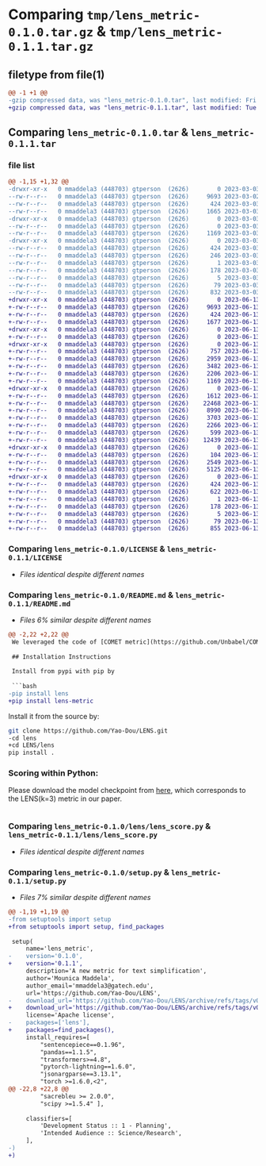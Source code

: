 # Comparing `tmp/lens_metric-0.1.0.tar.gz` & `tmp/lens_metric-0.1.1.tar.gz`

## filetype from file(1)

```diff
@@ -1 +1 @@
-gzip compressed data, was "lens_metric-0.1.0.tar", last modified: Fri Mar  3 02:13:24 2023, max compression
+gzip compressed data, was "lens_metric-0.1.1.tar", last modified: Tue Jun 13 21:26:52 2023, max compression
```

## Comparing `lens_metric-0.1.0.tar` & `lens_metric-0.1.1.tar`

### file list

```diff
@@ -1,15 +1,32 @@
-drwxr-xr-x   0 mmaddela3 (448703) gtperson  (2626)        0 2023-03-03 02:13:24.503478 lens_metric-0.1.0/
--rw-r--r--   0 mmaddela3 (448703) gtperson  (2626)     9693 2023-03-02 20:35:12.000000 lens_metric-0.1.0/LICENSE
--rw-r--r--   0 mmaddela3 (448703) gtperson  (2626)      424 2023-03-03 02:13:24.508478 lens_metric-0.1.0/PKG-INFO
--rw-r--r--   0 mmaddela3 (448703) gtperson  (2626)     1665 2023-03-03 01:50:47.000000 lens_metric-0.1.0/README.md
-drwxr-xr-x   0 mmaddela3 (448703) gtperson  (2626)        0 2023-03-03 02:13:24.402478 lens_metric-0.1.0/lens/
--rw-r--r--   0 mmaddela3 (448703) gtperson  (2626)        0 2023-03-03 01:50:47.000000 lens_metric-0.1.0/lens/__init__.py
--rw-r--r--   0 mmaddela3 (448703) gtperson  (2626)     1169 2023-03-03 01:50:47.000000 lens_metric-0.1.0/lens/lens_score.py
-drwxr-xr-x   0 mmaddela3 (448703) gtperson  (2626)        0 2023-03-03 02:13:24.487478 lens_metric-0.1.0/lens_metric.egg-info/
--rw-r--r--   0 mmaddela3 (448703) gtperson  (2626)      424 2023-03-03 02:13:24.000000 lens_metric-0.1.0/lens_metric.egg-info/PKG-INFO
--rw-r--r--   0 mmaddela3 (448703) gtperson  (2626)      246 2023-03-03 02:13:24.000000 lens_metric-0.1.0/lens_metric.egg-info/SOURCES.txt
--rw-r--r--   0 mmaddela3 (448703) gtperson  (2626)        1 2023-03-03 02:13:24.000000 lens_metric-0.1.0/lens_metric.egg-info/dependency_links.txt
--rw-r--r--   0 mmaddela3 (448703) gtperson  (2626)      178 2023-03-03 02:13:24.000000 lens_metric-0.1.0/lens_metric.egg-info/requires.txt
--rw-r--r--   0 mmaddela3 (448703) gtperson  (2626)        5 2023-03-03 02:13:24.000000 lens_metric-0.1.0/lens_metric.egg-info/top_level.txt
--rw-r--r--   0 mmaddela3 (448703) gtperson  (2626)       79 2023-03-03 02:13:24.516479 lens_metric-0.1.0/setup.cfg
--rw-r--r--   0 mmaddela3 (448703) gtperson  (2626)      832 2023-03-03 02:11:50.000000 lens_metric-0.1.0/setup.py
+drwxr-xr-x   0 mmaddela3 (448703) gtperson  (2626)        0 2023-06-13 21:26:52.777818 lens_metric-0.1.1/
+-rw-r--r--   0 mmaddela3 (448703) gtperson  (2626)     9693 2023-06-13 21:20:38.000000 lens_metric-0.1.1/LICENSE
+-rw-r--r--   0 mmaddela3 (448703) gtperson  (2626)      424 2023-06-13 21:26:52.780818 lens_metric-0.1.1/PKG-INFO
+-rw-r--r--   0 mmaddela3 (448703) gtperson  (2626)     1677 2023-06-13 21:20:38.000000 lens_metric-0.1.1/README.md
+drwxr-xr-x   0 mmaddela3 (448703) gtperson  (2626)        0 2023-06-13 21:26:52.350815 lens_metric-0.1.1/lens/
+-rw-r--r--   0 mmaddela3 (448703) gtperson  (2626)        0 2023-06-13 21:20:38.000000 lens_metric-0.1.1/lens/__init__.py
+drwxr-xr-x   0 mmaddela3 (448703) gtperson  (2626)        0 2023-06-13 21:26:52.427816 lens_metric-0.1.1/lens/encoders/
+-rw-r--r--   0 mmaddela3 (448703) gtperson  (2626)      757 2023-06-13 21:20:38.000000 lens_metric-0.1.1/lens/encoders/__init__.py
+-rw-r--r--   0 mmaddela3 (448703) gtperson  (2626)     2959 2023-06-13 21:20:38.000000 lens_metric-0.1.1/lens/encoders/base.py
+-rw-r--r--   0 mmaddela3 (448703) gtperson  (2626)     3482 2023-06-13 21:20:38.000000 lens_metric-0.1.1/lens/encoders/bert.py
+-rw-r--r--   0 mmaddela3 (448703) gtperson  (2626)     2206 2023-06-13 21:20:38.000000 lens_metric-0.1.1/lens/encoders/roberta.py
+-rw-r--r--   0 mmaddela3 (448703) gtperson  (2626)     1169 2023-06-13 21:20:38.000000 lens_metric-0.1.1/lens/lens_score.py
+drwxr-xr-x   0 mmaddela3 (448703) gtperson  (2626)        0 2023-06-13 21:26:52.572817 lens_metric-0.1.1/lens/models/
+-rw-r--r--   0 mmaddela3 (448703) gtperson  (2626)     1612 2023-06-13 21:20:38.000000 lens_metric-0.1.1/lens/models/__init__.py
+-rw-r--r--   0 mmaddela3 (448703) gtperson  (2626)    22468 2023-06-13 21:20:38.000000 lens_metric-0.1.1/lens/models/base.py
+-rw-r--r--   0 mmaddela3 (448703) gtperson  (2626)     8990 2023-06-13 21:20:39.000000 lens_metric-0.1.1/lens/models/lru_cache.py
+-rw-r--r--   0 mmaddela3 (448703) gtperson  (2626)     3703 2023-06-13 21:20:39.000000 lens_metric-0.1.1/lens/models/metrics.py
+-rw-r--r--   0 mmaddela3 (448703) gtperson  (2626)     2266 2023-06-13 21:20:39.000000 lens_metric-0.1.1/lens/models/pooling_utils.py
+-rw-r--r--   0 mmaddela3 (448703) gtperson  (2626)      599 2023-06-13 21:20:39.000000 lens_metric-0.1.1/lens/models/predict_pbar.py
+-rw-r--r--   0 mmaddela3 (448703) gtperson  (2626)    12439 2023-06-13 21:20:39.000000 lens_metric-0.1.1/lens/models/regression_metric_multi_ref.py
+drwxr-xr-x   0 mmaddela3 (448703) gtperson  (2626)        0 2023-06-13 21:26:52.640817 lens_metric-0.1.1/lens/modules/
+-rw-r--r--   0 mmaddela3 (448703) gtperson  (2626)      104 2023-06-13 21:20:39.000000 lens_metric-0.1.1/lens/modules/__init__.py
+-rw-r--r--   0 mmaddela3 (448703) gtperson  (2626)     2549 2023-06-13 21:20:39.000000 lens_metric-0.1.1/lens/modules/feedforward.py
+-rw-r--r--   0 mmaddela3 (448703) gtperson  (2626)     5125 2023-06-13 21:20:39.000000 lens_metric-0.1.1/lens/modules/layerwise_attention.py
+drwxr-xr-x   0 mmaddela3 (448703) gtperson  (2626)        0 2023-06-13 21:26:52.759818 lens_metric-0.1.1/lens_metric.egg-info/
+-rw-r--r--   0 mmaddela3 (448703) gtperson  (2626)      424 2023-06-13 21:26:51.000000 lens_metric-0.1.1/lens_metric.egg-info/PKG-INFO
+-rw-r--r--   0 mmaddela3 (448703) gtperson  (2626)      622 2023-06-13 21:26:52.000000 lens_metric-0.1.1/lens_metric.egg-info/SOURCES.txt
+-rw-r--r--   0 mmaddela3 (448703) gtperson  (2626)        1 2023-06-13 21:26:52.000000 lens_metric-0.1.1/lens_metric.egg-info/dependency_links.txt
+-rw-r--r--   0 mmaddela3 (448703) gtperson  (2626)      178 2023-06-13 21:26:52.000000 lens_metric-0.1.1/lens_metric.egg-info/requires.txt
+-rw-r--r--   0 mmaddela3 (448703) gtperson  (2626)        5 2023-06-13 21:26:52.000000 lens_metric-0.1.1/lens_metric.egg-info/top_level.txt
+-rw-r--r--   0 mmaddela3 (448703) gtperson  (2626)       79 2023-06-13 21:26:52.792818 lens_metric-0.1.1/setup.cfg
+-rw-r--r--   0 mmaddela3 (448703) gtperson  (2626)      855 2023-06-13 21:20:39.000000 lens_metric-0.1.1/setup.py
```

### Comparing `lens_metric-0.1.0/LICENSE` & `lens_metric-0.1.1/LICENSE`

 * *Files identical despite different names*

### Comparing `lens_metric-0.1.0/README.md` & `lens_metric-0.1.1/README.md`

 * *Files 6% similar despite different names*

```diff
@@ -2,22 +2,22 @@
 We leveraged the code of [COMET metric](https://github.com/Unbabel/COMET) to implement LENS.
 
 ## Installation Instructions
 
 Install from pypi with pip by
 
 ```bash
-pip install lens
+pip install lens-metric
 ```
 
 Install it from the source by:
 
 ```bash
 git clone https://github.com/Yao-Dou/LENS.git
-cd lens
+cd LENS/lens
 pip install .
 ```
 
 ### Scoring within Python:
 Please download the model checkpoint from [here](https://drive.google.com/drive/folders/1unqQ_bpUjOdXcjTV6YmgCWF3l0sMcCvv), which corresponds to the LENS(k=3) metric in our paper.
 
 ```python
```

### Comparing `lens_metric-0.1.0/lens/lens_score.py` & `lens_metric-0.1.1/lens/lens_score.py`

 * *Files identical despite different names*

### Comparing `lens_metric-0.1.0/setup.py` & `lens_metric-0.1.1/setup.py`

 * *Files 7% similar despite different names*

```diff
@@ -1,19 +1,19 @@
-from setuptools import setup
+from setuptools import setup, find_packages
 
 setup(
     name='lens_metric',
-    version='0.1.0',
+    version='0.1.1',
     description='A new metric for text simplification',
     author='Mounica Maddela',
     author_email='mmaddela3@gatech.edu',
     url='https://github.com/Yao-Dou/LENS',
-    download_url='https://github.com/Yao-Dou/LENS/archive/refs/tags/v0.1.0.tar.gz',
+    download_url='https://github.com/Yao-Dou/LENS/archive/refs/tags/v0.1.1.tar.gz',
     license='Apache license',
-    packages=['lens'],
+    packages=find_packages(),
     install_requires=[
         "sentencepiece==0.1.96",
         "pandas==1.1.5",
         "transformers>=4.8",
         "pytorch-lightning==1.6.0",
         "jsonargparse==3.13.1",
         "torch >=1.6.0,<2",
@@ -22,8 +22,8 @@
         "sacrebleu >= 2.0.0",
         "scipy >=1.5.4" ],
 
     classifiers=[
         'Development Status :: 1 - Planning',
         'Intended Audience :: Science/Research',
     ],
-)
+)
```

